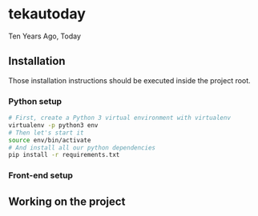 # tekautoday
Ten Years Ago, Today

## Installation

Those installation instructions should be executed inside the project root.

### Python setup

~~~sh
# First, create a Python 3 virtual environment with virtualenv
virtualenv -p python3 env
# Then let's start it
source env/bin/activate
# And install all our python dependencies
pip install -r requirements.txt
~~~

### Front-end setup



## Working on the project

